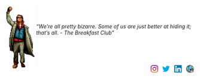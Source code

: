 <img align="left" src="images/bc-bender.png" width="83"></br></br>
<p><i>“We’re all pretty bizarre. Some of us are just better at hiding it; that’s all. - The Breakfast Club”</i></p>
</br></br></br>
<p align="right">
<!-- instagram -->
<a href="https://instagram.com/brandanmcdevitt/"><img src="images/instagram.svg" width="20"/></a>
&nbsp
<!-- twitter -->
<a href="https://twitter.com/brandanmcdevitt"><img src="images/twitter.svg" width="20"/></a>
&nbsp
<!-- linkedin -->
<a href="https://linkedin.com/in/brandanmcdevitt/"><img src="images/linkedin.svg" width="20"/></a>
&nbsp
<!-- website -->
<a href="https://brandan.me"><img src="images/internet.svg" width="20"/></a>
</p>
